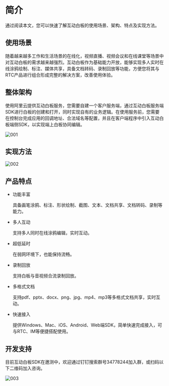 # 简介

通过阅读本文，您可以快速了解互动白板的使用场景、架构、特点及实现方法。

## 使用场景

随着越来越多工作和生活场景的在线化，视频直播、视频会议和在线课堂等场景中对互动白板的需求越来越强烈。互动白板作为基础能力开放，能够实现多人实时在线涂鸦绘制、标注、媒体共享，具备文档转码、录制回放等功能，方便您将其与RTC产品进行组合形成完整的解决方案，改善使用体验。

## 整体架构

使用阿里云提供互动白板服务，您需要自建一个客户服务端，通过互动白板服务端SDK进行白板的创建和打开，同时实现自有的业务逻辑。在使用服务前，您需要在控制台完成应用的回调地址、合法域名等配置，并且在客户端程序中引入互动白板端侧SDK，以实现端上白板协同编辑。

![001](https://static-aliyun-doc.oss-accelerate.aliyuncs.com/assets/img/zh-CN/9135793161/p241523.png)

## 实现方法

![002](https://static-aliyun-doc.oss-accelerate.aliyuncs.com/assets/img/zh-CN/9135793161/p241759.png)

## 产品特点

-   功能丰富

    具备画笔涂鸦、标注、形状绘制、截图、文本、文档共享、文档转码、录制等能力。

-   多人互动

    支持多人同时在线涂鸦编辑，实时互动。

-   超低延时

    在弱网环境下，也能保持流畅。

-   录制回放

    支持白板与音视频合流录制回放。

-   多格式文档

    支持pdf、pptx、docx、png、jpg、mp4、mp3等多格式文档共享，实时互动。

-   快速接入

    提供Windows、Mac、iOS、Android、Web端SDK，简单快速完成接入，可与RTC、IM等便捷搭配使用。


## 开发支持

目前互动白板SDK在邀测中，欢迎通过钉钉搜索群号34778244加入群，或扫码以下二维码加入咨询。

![003](https://static-aliyun-doc.oss-accelerate.aliyuncs.com/assets/img/zh-CN/6423314161/p242634.jpg)

